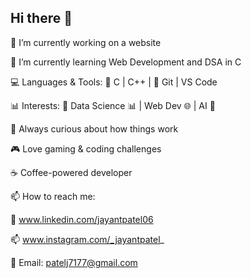 ## Hi there 👋

<!--
**odinson06/odinson06** is a ✨ _special_ ✨ repository because its `README.md` (this file) appears on your GitHub profile.

Here are some ideas to get you started:

-
- 👯 I’m looking to collaborate on ...
- 🤔 I’m looking for help with ...
- 💬 Ask me about ...
- 😄 Pronouns: ...
- ⚡ Fun fact: ...
-->
🔭 I’m currently working on a website

🌱 I’m currently learning Web Development and DSA in C

💻 Languages & Tools:
🔹 C | C++ |
🔹 Git | VS Code

📊 Interests:
🔸 Data Science 📊 | Web Dev 🌐 | AI 🤖

🧠 Always curious about how things work

🎮 Love gaming & coding challenges

☕ Coffee-powered developer


📫 How to reach me:

🔗 www.linkedin.com/jayantpatel06

📫 www.instagram.com/_jayantpatel_

📩 Email: patelj7177@gmail.com
